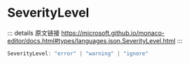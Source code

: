 # SeverityLevel

<backTop />
        
::: details 原文链接
https://microsoft.github.io/monaco-editor/docs.html#types/languages.json.SeverityLevel.html
:::

```ts
SeverityLevel: "error" | "warning" | "ignore"
```